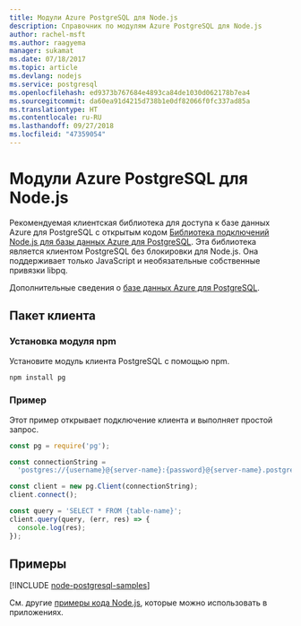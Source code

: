 ```yaml
---
title: Модули Azure PostgreSQL для Node.js
description: Справочник по модулям Azure PostgreSQL для Node.js
author: rachel-msft
ms.author: raagyema
manager: sukamat
ms.date: 07/18/2017
ms.topic: article
ms.devlang: nodejs
ms.service: postgresql
ms.openlocfilehash: ed9373b767684e4893ca84de1030d062178b7ea4
ms.sourcegitcommit: da60ea91d4215d738b1e0df82066f0fc337ad85a
ms.translationtype: HT
ms.contentlocale: ru-RU
ms.lasthandoff: 09/27/2018
ms.locfileid: "47359054"
---
```

# <a name="azure-postgresql-modules-for-nodejs"></a>Модули Azure PostgreSQL для Node.js

Рекомендуемая клиентская библиотека для доступа к базе данных Azure для PostgreSQL с открытым кодом [Библиотека подключений Node.js для базы данных Azure для PostgreSQL](https://www.npmjs.com/package/pg). Эта библиотека является клиентом PostgreSQL без блокировки для Node.js. Она поддерживает только JavaScript и необязательные собственные привязки libpq.

Дополнительные сведения о [базе данных Azure для PostgreSQL](https://docs.microsoft.com/azure/postgresql/).

## <a name="client-package"></a>Пакет клиента

### <a name="install-the-npm-module"></a>Установка модуля npm

Установите модуль клиента PostgreSQL с помощью npm.

```bash
npm install pg
```   

### <a name="example"></a>Пример

Этот пример открывает подключение клиента и выполняет простой запрос.

```javascript
const pg = require('pg');

const connectionString =
  'postgres://{username}@{server-name}:{password}@{server-name}.postgres.database.azure.com:5432/{database-name}?ssl=true';

const client = new pg.Client(connectionString);
client.connect();

const query = 'SELECT * FROM {table-name}';
client.query(query, (err, res) => {
  console.log(res);
});
```

## <a name="samples"></a>Примеры

[!INCLUDE [node-postgresql-samples](../docs-ref-conceptual/includes/postgresql-samples.md)]

См. другие [примеры кода Node.js](https://azure.microsoft.com/resources/samples/?platform=nodejs), которые можно использовать в приложениях.
